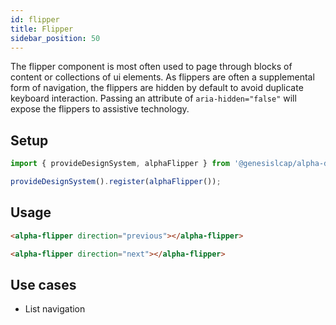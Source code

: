 ```yaml
---
id: flipper
title: Flipper
sidebar_position: 50
---
```


The flipper component is most often used to page through blocks of content or collections of ui elements. As flippers are often a supplemental form of navigation, the flippers are hidden by default to avoid duplicate keyboard interaction. Passing an attribute of `aria-hidden="false"` will expose the flippers to assistive technology.

## Setup

```ts
import { provideDesignSystem, alphaFlipper } from '@genesislcap/alpha-design-system';

provideDesignSystem().register(alphaFlipper());
```

## Usage

```html live
<alpha-flipper direction="previous"></alpha-flipper>
```

```html live
<alpha-flipper direction="next"></alpha-flipper>
```

## Use cases

* List navigation